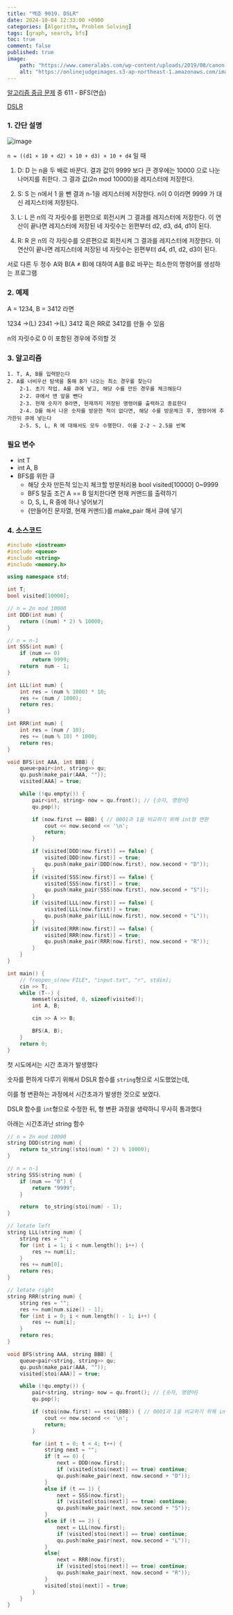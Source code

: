 ```yaml
---
title: "백준 9019. DSLR"
date: 2024-10-04 12:33:00 +0900
categories: [Algorithm, Problem Solving]  
tags: [graph, search, bfs]    
toc: true
comment: false
published: true
image:
    path: "https://www.cameralabs.com/wp-content/uploads/2019/08/canon-eos-90d-hero-1.jpg"
    alt: "https://onlinejudgeimages.s3-ap-northeast-1.amazonaws.com/images/boj-og.png"
---
```


[알고리즘 중급 문제](https://jinhg0214.github.io/posts/problems2/) 중 611 - BFS(연습)

[DSLR](https://www.acmicpc.net/problem/9019)

### 1. 간단 설명

![image](https://github.com/user-attachments/assets/319c4074-75c1-489a-870a-639798266fa6)

`n = ((d1 × 10 + d2) × 10 + d3) × 10 + d4` 일 때

1. D: D 는 n을 두 배로 바꾼다. 결과 값이 9999 보다 큰 경우에는 10000 으로 나눈 나머지를 취한다. 그 결과 값(2n mod 10000)을 레지스터에 저장한다.

2. S: S 는 n에서 1 을 뺀 결과 n-1을 레지스터에 저장한다. n이 0 이라면 9999 가 대신 레지스터에 저장된다.

3. L: L 은 n의 각 자릿수를 왼편으로 회전시켜 그 결과를 레지스터에 저장한다. 이 연산이 끝나면 레지스터에 저장된 네 자릿수는 왼편부터 d2, d3, d4, d1이 된다.

4. R: R 은 n의 각 자릿수를 오른편으로 회전시켜 그 결과를 레지스터에 저장한다. 이 연산이 끝나면 레지스터에 저장된 네 자릿수는 왼편부터 d4, d1, d2, d3이 된다.

서로 다른 두 정수 A와 B(A ≠ B)에 대하여 A를 B로 바꾸는 최소한의 명령어를 생성하는 프로그램

### 2. 예제

A = 1234, B = 3412 라면

1234 ->(L) 2341 ->(L) 3412 혹은 RR로 3412를 만들 수 있음

n의 자릿수로 0 이 포함된 경우에 주의할 것

### 3. 알고리즘

```
1. T, A, B를 입력받는다
2. A를 너비우선 탐색을 통해 B가 나오는 최소 경우를 찾는다
	2-1. 초기 작업. A를 큐에 넣고, 해당 수를 만든 경우를 체크해둔다
	2-2. 큐에서 맨 앞을 뺀다
	2-3. 현재 숫자가 B라면, 현재까지 저장된 명령어를 출력하고 종료한다
	2-4. D를 해서 나온 숫자를 방문한 적이 없다면, 해당 수를 방문체크 후, 명령어에 추가한뒤 큐에 넣는다
	2-5. S, L, R 에 대해서도 모두 수행한다. 이를 2-2 ~ 2.5을 반복
```

### 필요 변수
- int T
- int A, B
- BFS를 위한 큐
	- 해당 숫자 만든적 있는지 체크할 방문처리용 bool visited[10000] 0~9999
	- BFS 탈출 조건 A == B
		일치한다면 현재 커맨드를 출력하기
	- D, S, L, R 중에 하나 넣어보기
	- {만들어진 문자열, 현재 커맨드}를 make_pair 해서 큐에 넣기

### 4. 소스코드

```cpp
#include <iostream>
#include <queue>
#include <string>
#include <memory.h>

using namespace std;

int T;
bool visited[10000];

// n = 2n mod 10000
int DDD(int num) {
	return ((num) * 2) % 10000;
}

// n = n-1
int SSS(int num) {
	if (num == 0) 
		return 9999;
	return  num - 1;
}

int LLL(int num) {
	int res = (num % 1000) * 10;
	res += (num / 1000);
	return res;
}

int RRR(int num) {
	int res = (num / 10);
	res += (num % 10) * 1000;
	return res;
}

void BFS(int AAA, int BBB) {
	queue<pair<int, string>> qu;
	qu.push(make_pair(AAA, ""));
	visited[AAA] = true; 

	while (!qu.empty()) {
		pair<int, string> now = qu.front(); // {숫자, 명령어}
		qu.pop();

		if (now.first == BBB) { // 0001과 1을 비교하기 위해 int형 변환
			cout << now.second << '\n';
			return;
		}

		if (visited[DDD(now.first)] == false) {
			visited[DDD(now.first)] = true;
			qu.push(make_pair(DDD(now.first), now.second + "D"));
		}
		if (visited[SSS(now.first)] == false) {
			visited[SSS(now.first)] = true;
			qu.push(make_pair(SSS(now.first), now.second + "S"));
		}
		if (visited[LLL(now.first)] == false) {
			visited[LLL(now.first)] = true;
			qu.push(make_pair(LLL(now.first), now.second + "L"));
		}
		if (visited[RRR(now.first)] == false) {
			visited[RRR(now.first)] = true;
			qu.push(make_pair(RRR(now.first), now.second + "R"));
		}
	}
}

int main() {
	// freopen_s(new FILE*, "input.txt", "r", stdin);
	cin >> T;
	while (T--) {
		memset(visited, 0, sizeof(visited));
		int A, B;

		cin >> A >> B;

		BFS(A, B);
	}
	return 0;
}
```

첫 시도에서는 시간 초과가 발생했다

숫자를 편하게 다루기 위해서 DSLR 함수를 `string`형으로 시도했었는데,

이를 형 변환하는 과정에서 시간초과가 발생한 것으로 보였다.

DSLR 함수를 `int`형으로 수정한 뒤, 형 변환 과정을 생략하니 무사히 통과했다

아래는 시간초과난 string 함수

```cpp
// n = 2n mod 10000
string DDD(string num) {
	return to_string((stoi(num) * 2) % 10000);
}

// n = n-1
string SSS(string num) {
	if (num == "0") {
		return "9999";
	}

	return  to_string(stoi(num) - 1);
}

// lotate left
string LLL(string num) {
	string res = "";
	for (int i = 1; i < num.length(); i++) {
		res += num[i];
	}
	res += num[0];
	return res;
}

// lotate right
string RRR(string num) {
	string res = "";
	res += num[num.size() - 1];
	for (int i = 0; i < num.length() - 1; i++) {
		res += num[i];
	}
	return res;
}

void BFS(string AAA, string BBB) {
	queue<pair<string, string>> qu;
	qu.push(make_pair(AAA, ""));
	visited[stoi(AAA)] = true; 

	while (!qu.empty()) {
		pair<string, string> now = qu.front(); // {숫자, 명령어}
		qu.pop();

		if (stoi(now.first) == stoi(BBB)) { // 0001과 1을 비교하기 위해 int형 변환
			cout << now.second << '\n';
			return;
		}

		for (int t = 0; t < 4; t++) {
			string next = "";
			if (t == 0) {
				next = DDD(now.first);
				if (visited[stoi(next)] == true) continue;
				qu.push(make_pair(next, now.second + "D"));
			}
			else if (t == 1) {
				next = SSS(now.first);
				if (visited[stoi(next)] == true) continue;
				qu.push(make_pair(next, now.second + "S"));
			}
			else if (t == 2) {
				next = LLL(now.first);
				if (visited[stoi(next)] == true) continue;
				qu.push(make_pair(next, now.second + "L"));
			}
			else{
				next = RRR(now.first);
				if (visited[stoi(next)] == true) continue;
				qu.push(make_pair(next, now.second + "R"));
			}
			visited[stoi(next)] = true;
		}
	}
}
```